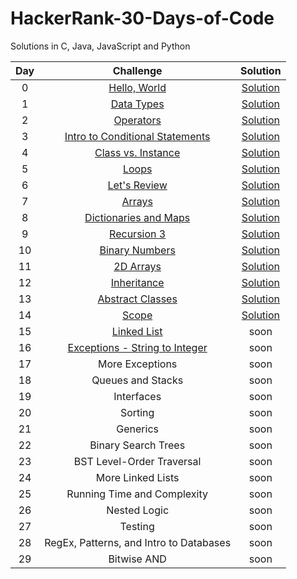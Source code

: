 # HackerRank-30-Days-of-Code

Solutions in C, Java, JavaScript and Python

| Day	| Challenge	| Solution |
| :---: | :---: | :---: | 
| 0 | [Hello, World](https://www.hackerrank.com/challenges/30-hello-world) | [Solution](https://github.com/GabrielaAnjos/HackerRank-30-Days-of-Code/tree/main/Day%200%20-%20Hello%2C%20World) |
| 1 | [Data Types](https://www.hackerrank.com/challenges/30-data-types) | [Solution](https://github.com/GabrielaAnjos/HackerRank-30-Days-of-Code/tree/main/Day%201%20-%20Data%20Types) |
| 2 | [Operators](https://www.hackerrank.com/challenges/30-operators) | [Solution](https://github.com/GabrielaAnjos/HackerRank-30-Days-of-Code/tree/main/Day%202%20-%20Operators) |
| 3 | [Intro to Conditional Statements](https://www.hackerrank.com/challenges/30-conditional-statements) | [Solution](https://github.com/GabrielaAnjos/HackerRank-30-Days-of-Code/tree/main/Day%203%20-Intro%20to%20Conditional%20Statements) |
| 4 | [Class vs. Instance](https://www.hackerrank.com/challenges/30-class-vs-instance) | [Solution](https://github.com/GabrielaAnjos/HackerRank-30-Days-of-Code/tree/main/Day%204%20-%20Class%20vs.%20Instance) |
| 5 | [Loops](https://www.hackerrank.com/challenges/30-loops) | [Solution](https://github.com/GabrielaAnjos/HackerRank-30-Days-of-Code/tree/main/Day%205%20-%20Loops) |
| 6 | [Let's Review](https://www.hackerrank.com/challenges/30-review-loop) | [Solution](https://github.com/GabrielaAnjos/HackerRank-30-Days-of-Code/tree/main/Day%206%20-%20Lets%20Review) |
| 7 | [Arrays](https://www.hackerrank.com/challenges/30-arrays) | [Solution](https://github.com/GabrielaAnjos/HackerRank/tree/main/30-Days-of-Code/Day%207%20-%20Arrays) |
| 8 | [Dictionaries and Maps](https://www.hackerrank.com/challenges/30-dictionaries-and-maps) | [Solution](https://github.com/GabrielaAnjos/HackerRank/tree/main/30-Days-of-Code/Day%208%20-%20Dictionaries%20and%20Maps) |
| 9 | [Recursion 3](https://www.hackerrank.com/challenges/30-recursion) | [Solution](https://github.com/GabrielaAnjos/HackerRank/tree/main/30-Days-of-Code/Day%209%20-%20Recursion%203) |
| 10 | [Binary Numbers](https://www.hackerrank.com/challenges/30-binary-numbers) | [Solution](https://github.com/GabrielaAnjos/HackerRank/tree/main/30-Days-of-Code/Day%2010%20-%20Binary%20Numbers) |
| 11 | [2D Arrays](https://www.hackerrank.com/challenges/30-2d-arrays) | [Solution](https://github.com/GabrielaAnjos/HackerRank/tree/main/30-Days-of-Code/Day%2011%20-%202D%20Arrays) |
| 12 | [Inheritance](https://www.hackerrank.com/challenges/30-inheritance) | [Solution](https://github.com/GabrielaAnjos/HackerRank/tree/main/30-Days-of-Code/Day%2012%20-%20Inheritance) |
| 13 | [Abstract Classes](https://www.hackerrank.com/challenges/30-abstract-classes) | [Solution](https://github.com/GabrielaAnjos/HackerRank/tree/main/30-Days-of-Code/Day%2013%20-%20Abstract%20Classes) |
| 14 | [Scope](https://www.hackerrank.com/challenges/30-scope) | [Solution](https://github.com/GabrielaAnjos/HackerRank/tree/main/30-Days-of-Code/Day%2014%20-%20Scope) |
| 15 | [Linked List](https://www.hackerrank.com/challenges/30-linked-list) | soon |
| 16 | [Exceptions - String to Integer](https://www.hackerrank.com/challenges/30-exceptions-string-to-integer/problem) | soon |
| 17 | More Exceptions | soon |
| 18 | Queues and Stacks | soon |
| 19 | Interfaces | soon |
| 20 | Sorting | soon |
| 21 | Generics | soon |
| 22 | Binary Search Trees | soon |
| 23 | BST Level-Order Traversal | soon |
| 24 | More Linked Lists | soon |
| 25 | Running Time and Complexity | soon |
| 26 | Nested Logic | soon |
| 27 | Testing | soon |
| 28 | RegEx, Patterns, and Intro to Databases | soon |
| 29 | Bitwise AND | soon |
